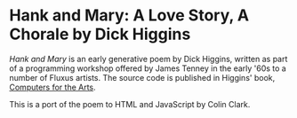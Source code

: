 Hank and Mary: A Love Story, A Chorale by Dick Higgins
======================================================

_Hank and Mary_ is an early generative poem by Dick Higgins, written as part of a programming workshop offered by James Tenney in the early '60s to a number of Fluxus artists. The source code is published in Higgins' book, [Computers for the Arts](http://monoskop.org/File:Higgins_Dick_Computers_for_the_Arts.pdf).

This is a port of the poem to HTML and JavaScript by Colin Clark.
